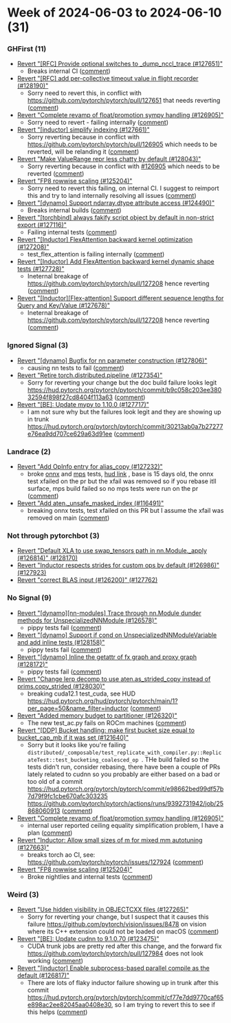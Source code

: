 # Week of 2024-06-03 to 2024-06-10 (31)

### GHFirst (11)

- [Revert "[RFC] Provide optional switches to _dump_nccl_trace (#127651)"](https://github.com/pytorch/pytorch/commit/02a901f1e9136f45d8993c5b4ec23031b3bf0bcf)
  - Breaks internal CI ([comment](https://github.com/pytorch/pytorch/pull/127651#issuecomment-2156076838))
- [Revert "[RFC] add per-collective timeout value in flight recorder (#128190)"](https://github.com/pytorch/pytorch/commit/57a24c4fdb58b82724b4f3d55d3af105a660bf39)
  - Sorry need to revert this, in conflict with https://github.com/pytorch/pytorch/pull/127651 that needs reverting ([comment](https://github.com/pytorch/pytorch/pull/128190#issuecomment-2156075318))
- [Revert "Complete revamp of float/promotion sympy handling (#126905)"](https://github.com/pytorch/pytorch/commit/ac51f782fe012af58af57bd5e8aab781ed07c90c)
  - Sorry need to revert - failing internally ([comment](https://github.com/pytorch/pytorch/pull/126905#issuecomment-2155118778))
- [Revert "[inductor] simplify indexing (#127661)"](https://github.com/pytorch/pytorch/commit/23c156cd2d699ea1f67deae2bf4353e327daf16b)
  - Sorry reverting because in conflict with https://github.com/pytorch/pytorch/pull/126905 which needs to be reverted, will be relanding it ([comment](https://github.com/pytorch/pytorch/pull/127661#issuecomment-2155115388))
- [Revert "Make ValueRange repr less chatty by default (#128043)"](https://github.com/pytorch/pytorch/commit/224b4339e590a6390e3e23fb05f11efbd4b3238a)
  - Sorry reverting because in conflict with [#126905](https://github.com/pytorch/pytorch/pull/126905) which needs to be reverted ([comment](https://github.com/pytorch/pytorch/pull/128043#issuecomment-2155091732))
- [Revert "FP8 rowwise scaling (#125204)"](https://github.com/pytorch/pytorch/commit/a5b86a1ec0150f78d88fc389df4909212ece0108)
  - Sorry need to revert this failing, on internal CI. I suggest to reimport this and try to land internally resolving all issues ([comment](https://github.com/pytorch/pytorch/pull/125204#issuecomment-2152905513))
- [Revert "[dynamo] Support ndarray.dtype attribute access (#124490)"](https://github.com/pytorch/pytorch/commit/48a54146e78773bac268493a6b4eb9be392b1b9e)
  - Breaks internal builds ([comment](https://github.com/pytorch/pytorch/pull/124490#issuecomment-2152664749))
- [Revert "[torchbind] always fakify script object by default in non-strict export (#127116)"](https://github.com/pytorch/pytorch/commit/4c074a9b8bd2e6d8940b40a41ce399e6c4a463a9)
  - Failing internal tests ([comment](https://github.com/pytorch/pytorch/pull/127116#issuecomment-2147459339))
- [Revert "[Inductor] FlexAttention backward kernel optimization (#127208)"](https://github.com/pytorch/pytorch/commit/2fc907971a0ba22c6f6f65295a9d5e7fe501aca7)
  - test_flex_attention is failing internally ([comment](https://github.com/pytorch/pytorch/pull/127208#issuecomment-2145830810))
- [Revert "[Inductor] Add FlexAttention backward kernel dynamic shape tests (#127728)"](https://github.com/pytorch/pytorch/commit/3f45fa63f289d465de2694a7ec78ce90cd771b37)
  - Ineternal breakage of https://github.com/pytorch/pytorch/pull/127208 hence reverting ([comment](https://github.com/pytorch/pytorch/pull/127728#issuecomment-2145822667))
- [Revert "[Inductor][Flex-attention] Support different sequence lengths for Query and Key/Value (#127678)"](https://github.com/pytorch/pytorch/commit/c35b65715cac6b2ab9af8a3d1c4b223eca1d6f93)
  - Ineternal breakage of https://github.com/pytorch/pytorch/pull/127208 hence reverting ([comment](https://github.com/pytorch/pytorch/pull/127678#issuecomment-2145821489))

### Ignored Signal (3)

- [Revert "[dynamo] Bugfix for nn parameter construction (#127806)"](https://github.com/pytorch/pytorch/commit/6dc0a291b9bf27aa7258866591f20ed246acb81c)
  - causing nn tests to fail ([comment](https://github.com/pytorch/pytorch/pull/127806#issuecomment-2148393903))
- [Revert "Retire torch.distributed.pipeline (#127354)"](https://github.com/pytorch/pytorch/commit/0ff60236abfa6d60c4c9caf2f812f82f23530a49)
  - Sorry for reverting your change but the doc build failure looks legit https://hud.pytorch.org/pytorch/pytorch/commit/b9c058c203ee38032594f898f27cd8404f113a63 ([comment](https://github.com/pytorch/pytorch/pull/127354#issuecomment-2148133982))
- [Revert "[BE]: Update mypy to 1.10.0 (#127717)"](https://github.com/pytorch/pytorch/commit/84776d7597c801fd23cdf8b8c320c633914b8bd4)
  - I am not sure why but the failures look legit and they are showing up in trunk https://hud.pytorch.org/pytorch/pytorch/commit/30213ab0a7b27277e76ea9dd707ce629a63d91ee ([comment](https://github.com/pytorch/pytorch/pull/127717#issuecomment-2144183347))

### Landrace (2)

- [Revert "Add OpInfo entry for alias_copy (#127232)"](https://github.com/pytorch/pytorch/commit/c58d3af3b47dd1413c1401fe9e1d90d00d428cd0)
  - broke [onnx](https://github.com/pytorch/pytorch/actions/runs/9397057801/job/25880181144) and [mps](https://github.com/pytorch/pytorch/actions/runs/9397057805/job/25879818705) tests, [hud link](https://hud.pytorch.org/pytorch/pytorch/commit/457df212e1c6e1aa4f1eb2ad6ee292052d7c07e1) , base is 15 days old, the onnx test xfailed on the pr but the xfail was removed so if you rebase itll surface, mps build failed so no mps tests were run on the pr ([comment](https://github.com/pytorch/pytorch/pull/127232#issuecomment-2152848758))
- [Revert "Add aten._unsafe_masked_index (#116491)"](https://github.com/pytorch/pytorch/commit/d1fad416a817b3360964f7d0ab4e448cac7ce367)
  - breaking onnx tests, test xfailed on this PR but I assume the xfail was removed on main ([comment](https://github.com/pytorch/pytorch/pull/116491#issuecomment-2145557724))

### Not through pytorchbot (3)

- [Revert "Default XLA to use swap_tensors path in nn.Module._apply (#126814)" (#128170)](https://github.com/pytorch/pytorch/commit/65aa16f968af2cd18ff8c25cc657e7abda594bfc)
- [Revert "Inductor respects strides for custom ops by default (#126986)" (#127923)](https://github.com/pytorch/pytorch/commit/0eb9ec958a949baf1733248cdb2ac36d22fe8c1f)
- [Revert "correct BLAS input (#126200)" (#127762)](https://github.com/pytorch/pytorch/commit/53f001c5993c4fd3cf99eaaae03012fb5e99c18e)

### No Signal (9)

- [Revert "[dynamo][nn-modules] Trace through nn.Module dunder methods for UnspecializedNNModule (#126578)"](https://github.com/pytorch/pytorch/commit/44371bd43276b27aa5da0e223fb7daaf52558767)
  - pippy tests fail ([comment](https://github.com/pytorch/pytorch/pull/126578#issuecomment-2155836555))
- [Revert "[dynamo] Support if cond on UnspecializedNNModuleVariable and add inline tests (#128158)"](https://github.com/pytorch/pytorch/commit/6e13c7e8745d80e14d77dc2c5cb1fd666959fbba)
  - pippy tests fail ([comment](https://github.com/pytorch/pytorch/pull/128158#issuecomment-2155835787))
- [Revert "[dynamo] Inline the getattr of fx graph and proxy graph (#128172)"](https://github.com/pytorch/pytorch/commit/94165dba7b96f5ac0de5c95560915b7bce3af21e)
  - pippy tests fail ([comment](https://github.com/pytorch/pytorch/pull/128172#issuecomment-2155835201))
- [Revert "Change lerp decomp to use aten.as_strided_copy instead of prims.copy_strided (#128030)"](https://github.com/pytorch/pytorch/commit/0ef522956943e3f0398b6d2bf9ee1ac0a5a3130d)
  - breaking cuda12.1 test_cuda, see HUD https://hud.pytorch.org/hud/pytorch/pytorch/main/1?per_page=50&name_filter=inductor ([comment](https://github.com/pytorch/pytorch/pull/128030#issuecomment-2155764546))
- [Revert "Added memory budget to partitioner (#126320)"](https://github.com/pytorch/pytorch/commit/128952625beb5bcce3601ecab79626d5fac914c3)
  - The new test_ac.py fails on ROCm machines ([comment](https://github.com/pytorch/pytorch/pull/126320#issuecomment-2155141886))
- [Revert "[DDP] Bucket handling: make first bucket size equal to bucket_cap_mb if it was set (#121640)"](https://github.com/pytorch/pytorch/commit/9795c4224bcfb317a517b966f00ac78a2debee22)
  - Sorry but it looks like you're failing  `distributed/_composable/test_replicate_with_compiler.py::ReplicateTest::test_bucketing_coalesced_op `. THe build failed so the tests didn't run, consider rebasing, there have been a couple of PRs lately related to cudnn so you probably are either based on a bad or too old of a commit https://hud.pytorch.org/pytorch/pytorch/commit/e98662bed99df57b7d79f9fc1cbe670afc303235 https://github.com/pytorch/pytorch/actions/runs/9392731942/job/25868060913 ([comment](https://github.com/pytorch/pytorch/pull/121640#issuecomment-2151258585))
- [Revert "Complete revamp of float/promotion sympy handling (#126905)"](https://github.com/pytorch/pytorch/commit/d5cb5d623aefcb0928d80f226d1a4962706ada38)
  - internal user reported ceiling equality simplification problem, I have a plan ([comment](https://github.com/pytorch/pytorch/pull/126905#issuecomment-2148805840))
- [Revert "Inductor: Allow small sizes of m for mixed mm autotuning (#127663)"](https://github.com/pytorch/pytorch/commit/907cb28f676a6d3f44d6f3a2503c56888ebecc93)
  - breaks torch ao CI, see: https://github.com/pytorch/pytorch/issues/127924 ([comment](https://github.com/pytorch/pytorch/pull/127663#issuecomment-2148554128))
- [Revert "FP8 rowwise scaling (#125204)"](https://github.com/pytorch/pytorch/commit/d05cddfe2327a92a62fba2220d5d3f735e58d40d)
  - Broke nightlies and internal tests ([comment](https://github.com/pytorch/pytorch/pull/125204#issuecomment-2145422196))

### Weird (3)

- [Revert "Use hidden visibility in OBJECTCXX files (#127265)"](https://github.com/pytorch/pytorch/commit/75b0720a97ac5d82e8a7a1a6ae7c5f7a87d7183d)
  - Sorry for reverting your change, but I suspect that it causes this failure https://github.com/pytorch/vision/issues/8478 on vision where its C++ extension could not be loaded on macOS ([comment](https://github.com/pytorch/pytorch/pull/127265#issuecomment-2156401838))
- [Revert "[BE]: Update cudnn to 9.1.0.70 (#123475)"](https://github.com/pytorch/pytorch/commit/9a8ab778d34bd24c5caceb340837483decc4c311)
  - CUDA trunk jobs are pretty red after this change, and the forward fix https://github.com/pytorch/pytorch/pull/127984 does not look working ([comment](https://github.com/pytorch/pytorch/pull/123475#issuecomment-2149258430))
- [Revert "[inductor] Enable subprocess-based parallel compile as the default (#126817)"](https://github.com/pytorch/pytorch/commit/9a25ff77af932b59899f337a7a8dffbaab166ecf)
  - There are lots of flaky inductor failure showing up in trunk after this commit https://hud.pytorch.org/pytorch/pytorch/commit/cf77e7dd9770caf65e898ac2ee82045aa0408e30, so I am trying to revert this to see if this helps ([comment](https://github.com/pytorch/pytorch/pull/126817#issuecomment-2148143502))
